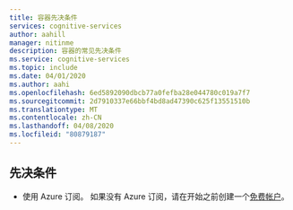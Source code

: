 ```yaml
---
title: 容器先决条件
services: cognitive-services
author: aahill
manager: nitinme
description: 容器的常见先决条件
ms.service: cognitive-services
ms.topic: include
ms.date: 04/01/2020
ms.author: aahi
ms.openlocfilehash: 6ed5892090dbcb77a0fefba28e044780c019a7f7
ms.sourcegitcommit: 2d7910337e66bbf4bd8ad47390c625f13551510b
ms.translationtype: MT
ms.contentlocale: zh-CN
ms.lasthandoff: 04/08/2020
ms.locfileid: "80879187"
---
```

## <a name="prerequisites"></a>先决条件

* 使用 Azure 订阅。 如果没有 Azure 订阅，请在开始之前创建一个[免费帐户](https://azure.microsoft.com/free/)。